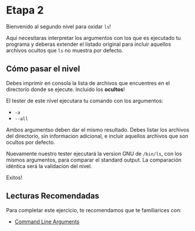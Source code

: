# Etapa 2
Bienvenido al segundo nivel para oxidar `ls`!

Aquí necesitaras interpretar los argumentos con los que es ejecutado tu programa y deberas extender el listado original para incluir aquellos archivos ocultos que `ls` no muestra por defecto.

## Cómo pasar el nivel

Debes imprimir en consola la lista de archivos que encuentres en el directorio donde se ejecute. Incluido los **ocultos**!

El tester de este nivel ejecutara tu comando con los argumentos:
* `-a` 
* `--all`

Ambos argumentso deben dar el mismo resultado. Debes listar los archivos del directorio, sin informacion adicional, e incluir aquellos archivos que son ocultos por defecto.

Nuevamente nuestro tester ejecutará la version GNU de `/bin/ls`, con los mismos argumentos, para comparar el standard output. La comparación idéntica será la validacion del nivel.

Exitos!

## Lecturas Recomendadas
Para completar este ejercicio, te recomendamos que te familiarices con:
* [Command Line Arguments](https://doc.rust-lang.org/book/ch12-01-accepting-command-line-arguments.html)
